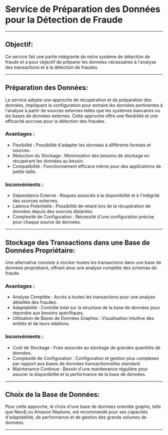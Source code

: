 # Service de Préparation des Données pour la Détection de Fraude

---
## Objectif:

Ce service fait une partie intégrante de notre système de détection de fraude et a pour objectif de préparer les données 
nécessaires à l'analyse des transactions et à la détection de fraudes.

---
## Préparation des Données:

Le service adopte une approche de récupération et de préparation des données, impliquant la configuration pour extraire
les données pertinentes à l'analyse à partir de sources externes telles que les systèmes bancaires ou les bases de données
externes. Cette approche offre une flexibilité et une efficacité accrues pour la détection des fraudes.

### Avantages :

- Flexibilité : Possibilité d'adapter les données à différents formats et sources.
- Réduction du Stockage : Minimisation des besoins de stockage en récupérant les données au besoin.
- Compatibilité : Fonctionnement efficace même pour des applications de petite taille.

### Inconvénients :

- Dépendance Externe : Risques associés à la disponibilité et à l'intégrité des sources externes.
- Latence Potentielle : Possibilité de retard lors de la récupération de données depuis des sources distantes.
- Complexité de Configuration : Nécessité d'une configuration précise pour chaque source de données.
---
## Stockage des Transactions dans une Base de Données Propriétaire:

Une alternative consiste à stocker toutes les transactions dans une base de données propriétaire, offrant ainsi une analyse complète des schémas de fraude.

### Avantages :

- Analyse Complète : Accès à toutes les transactions pour une analyse détaillée des fraudes.
- Adaptabilité : Contrôle total sur la structure de la base de données pour répondre aux besoins spécifiques.
- Utilisation de Bases de Données Graphes : Visualisation intuitive des entités et de leurs relations.

### Inconvénients :

- Coût de Stockage : Frais associés au stockage de grandes quantités de données.
- Complexité de Configuration : Configuration et gestion plus complexes par rapport aux bases de données transactionnelles standard.
- Maintenance Continue : Besoin d'une maintenance régulière pour assurer la disponibilité et la performance de la base de données.

---
## Choix de la Base de Données: 

Pour cette approche, le choix d'une base de données orientée graphe, telle que Neo4j ou Amazon Neptune, est recommandé 
pour ses capacités d'adaptabilité, de performance et de gestion des grands volumes de données.

---
